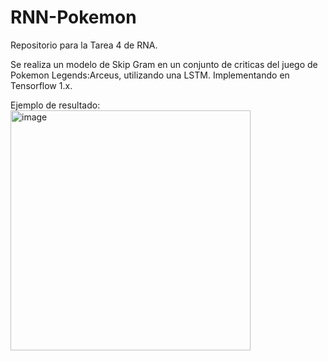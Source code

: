 # RNN-Pokemon
Repositorio para la Tarea 4 de RNA.

Se realiza un modelo de Skip Gram en un conjunto de criticas del juego de Pokemon Legends:Arceus, utilizando una LSTM.
Implementando en Tensorflow 1.x.

Ejemplo de resultado:<br>
<img width="384" alt="image" src="https://user-images.githubusercontent.com/80273045/172276422-fe56f351-8b97-4ad1-becf-671e8b0360e7.png">
